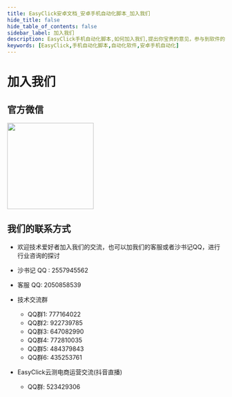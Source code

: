 ```yaml
---
title: EasyClick安卓文档_安卓手机自动化脚本_加入我们
hide_title: false
hide_table_of_contents: false
sidebar_label: 加入我们
description: EasyClick手机自动化脚本,如何加入我们,提出你宝贵的意见，参与到软件的开发中
keywords: [EasyClick,手机自动化脚本,自动化软件,安卓手机自动化]
---
```


# 加入我们

## 官方微信
<img src="/img/wx2.png" width="200px"/>


## 我们的联系方式
- 欢迎技术爱好者加入我们的交流，也可以加我们的客服或者沙书记QQ，进行行业咨询的探讨

* 沙书记 QQ : 2557945562
* 客服 QQ: 2050858539
* 技术交流群
    * QQ群1:  777164022
    * QQ群2:  922739785
    * QQ群3:  647082990
    * QQ群4:  772810035
    * QQ群5:  484379843
    * QQ群6:  435253761

* EasyClick云测电商运营交流(抖音直播)
  * QQ群: 523429306

